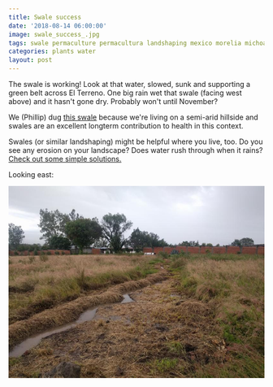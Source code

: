 ```yaml
---
title: Swale success
date: '2018-08-14 06:00:00'
image: swale_success_.jpg
tags: swale permaculture permacultura landshaping mexico morelia michoacan water conservation
categories: plants water
layout: post
---
```


The swale is working! Look at that water, slowed, sunk and supporting a green belt across El Terreno. One big rain wet that swale (facing west above) and it hasn't gone dry. Probably won't until November?

We (Phillip) dug [this swale](https://reverdecer.annalisagross.com/2018/08/03/swales/) because we're living on a semi-arid hillside and swales are an excellent longterm contribution to health in this context.

Swales (or similar landshaping) might be helpful where you live, too. Do you see any erosion on your landscape? Does water rush through when it rains? [Check out some simple solutions.](https://reverdecer.annalisagross.com/2018/08/06/level-ground/)

Looking east:

[![](/images/swale_success2_.jpg)](/images/swale_success2.jpg)